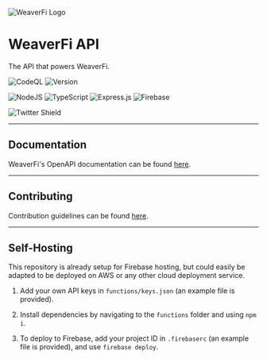 ![WeaverFi Logo][logo]
# WeaverFi API

The API that powers WeaverFi.

![CodeQL](https://github.com/CookieTrack-io/weaverfi-api/actions/workflows/codeql-analysis.yml/badge.svg)
![Version](https://img.shields.io/github/package-json/v/CookieTrack-io/weaverfi-api)

![NodeJS](https://img.shields.io/badge/node.js-6DA55F?style=for-the-badge&logo=node.js&logoColor=white)
![TypeScript](https://img.shields.io/badge/typescript-%23007ACC.svg?style=for-the-badge&logo=typescript&logoColor=white)
![Express.js](https://img.shields.io/badge/express.js-%23404d59.svg?style=for-the-badge&logo=express&logoColor=%2361DAFB)
![Firebase](https://img.shields.io/badge/firebase-%23039BE5.svg?style=for-the-badge&logo=firebase)

![Twitter Shield](https://img.shields.io/twitter/follow/cookietrack_io?style=social)

---

## Documentation

WeaverFi's OpenAPI documentation can be found [here](https://api.weaver.fi/docs).

---

## Contributing

Contribution guidelines can be found [here](CONTRIBUTING.md).

---

## Self-Hosting

This repository is already setup for Firebase hosting, but could easily be adapted to be deployed on AWS or any other cloud deployment service.

1. Add your own API keys in `functions/keys.json` (an example file is provided).

2. Install dependencies by navigating to the `functions` folder and using `npm i`.

3. To deploy to Firebase, add your project ID in `.firebaserc` (an example file is provided), and use `firebase deploy`.

[logo]: /functions/static/favicon.ico "WeaverFi"
